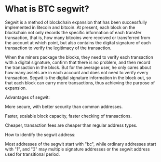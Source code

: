 # What is BTC segwit?

Segwit is a method of blockchain expansion that has been successfully implemented in litecoin and bitcoin. At present, each block on the blockchain not only records the specific information of each transfer transaction, that is, how many bitcoins were received or transferred from the account at which point, but also contains the digital signature of each transaction to verify the legitimacy of the transaction.

When the miners package the blocks, they need to verify each transaction with a digital signature, confirm that there is no problem, and then record the transaction in the block. But for the average user, he only cares about how many assets are in each account and does not need to verify every transaction. Segwit is the digital signature information in the block out, so that each block can carry more transactions, thus achieving the purpose of expansion.

Advantages of segwit:

More secure, with better security than common addresses.

Faster, scalable block capacity, faster checking of transactions.

Cheaper, transaction fees are cheaper than regular address types.

How to identify the segwit address:

Most addresses of the segwit start with "bc", while ordinary addresses start with "1", and "3" may multiple signature addresses or the segwit address used for transitional period.

